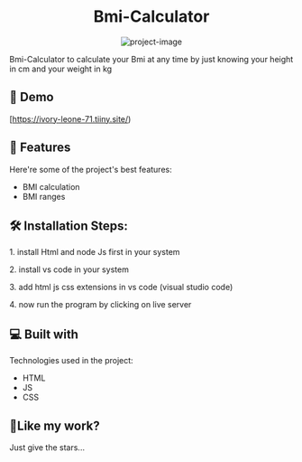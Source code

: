 <h1 align="center" id="title">Bmi-Calculator</h1>

<p align="center"><img src="https://socialify.git.ci/Manish-Yadav77/Bmi-calculator/image?font=Rokkitt&amp;language=1&amp;name=1&amp;owner=1&amp;pattern=Circuit%20Board&amp;stargazers=1&amp;theme=Dark" alt="project-image"></p>

<p id="description">Bmi-Calculator to calculate your Bmi at any time by just knowing your height in cm and your weight in kg</p>

<h2>🚀 Demo</h2>

[https://ivory-leone-71.tiiny.site/)

  
  
<h2>🧐 Features</h2>

Here're some of the project's best features:

*   BMI calculation
*   BMI ranges

<h2>🛠️ Installation Steps:</h2>

<p>1. install Html and node Js first in your system</p>

<p>2. install vs code in your system</p>

<p>3. add html js css extensions in vs code (visual studio code)</p>

<p>4. now run the program by clicking on live server</p>

  
  
<h2>💻 Built with</h2>

Technologies used in the project:

*   HTML
*   JS
*   CSS

<h2>💖Like my work?</h2>

Just give the stars...
